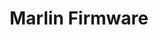 ---
codehost: https://github.com/MarlinFirmware/Marlin
facebook: https://facebook.com/groups/1049718498464482
logohandle: marlinfw
sort: marlinfw
title: Marlin Firmware
twitter: https://x.com/MarlinFirmware
website: http://marlinfw.org/
wikipedia: https://en.wikipedia.org/wiki/Marlin_(firmware)
---